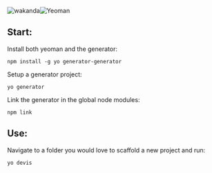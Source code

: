 ![wakanda](https://wakanda.github.io/images/logo.png)![Yeoman](https://scotch.io/wp-content/uploads/2015/11/yeoman-logo.png)
## Start:
Install both yeoman and the generator:
```
npm install -g yo generator-generator
```

Setup a generator project:
```
yo generator
```

Link the generator in the global node modules:
```
npm link
```
## Use:
Navigate to a folder you would love to scaffold a new project and run:
```
yo devis
```


